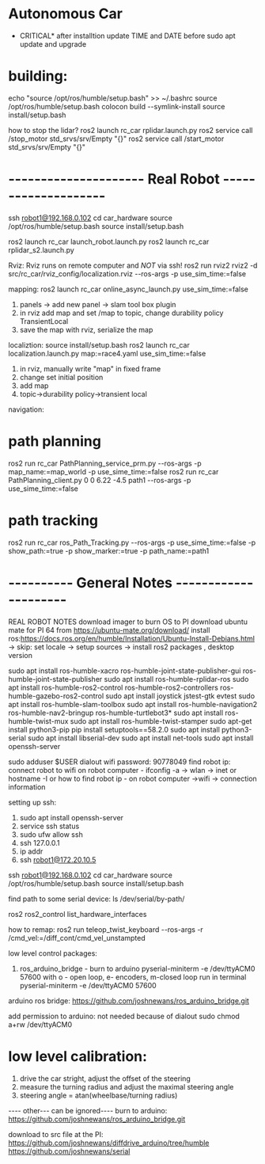 # Autonomous Car
* CRITICAL*
after installtion update TIME and DATE before sudo apt update and upgrade

# building:
echo "source /opt/ros/humble/setup.bash" >> ~/.bashrc
source /opt/ros/humble/setup.bash
colocon build --symlink-install
source install/setup.bash


how to stop the lidar?
ros2 launch rc_car rplidar.launch.py 
ros2 service call /stop_motor std_srvs/srv/Empty "{}"
ros2 service call /start_motor std_srvs/srv/Empty "{}"


# --------------------- Real Robot --------------------

ssh robot1@192.168.0.102
cd car_hardware
source /opt/ros/humble/setup.bash
source install/setup.bash

ros2 launch rc_car launch_robot.launch.py
ros2 launch rc_car rplidar_s2.launch.py 

Rviz:
Rviz runs on remote computer and *NOT* via ssh!
ros2 run rviz2 rviz2 -d src/rc_car/rviz_config/localization.rviz --ros-args -p use_sim_time:=false

mapping:
ros2 launch rc_car online_async_launch.py use_sim_time:=false
1. panels -> add new panel -> slam tool box plugin
2. in rviz add map and set /map to topic, change durability policy TransientLocal
2. save the map with rviz, serialize the map


localiztion:
source install/setup.bash
ros2 launch rc_car localization.launch.py map:=race4.yaml use_sim_time:=false
1. in rviz, manually write "map" in fixed frame
2. change set initial position
3. add map
4. topic->durability policy->transient local
<!-- ros2 launch rc_car localization_launch.py map:=my_lab3.yaml use_sim_time:=false -->


navigation:
# path planning
ros2 run rc_car PathPlanning_service_prm.py --ros-args -p map_name:=map_world -p use_sime_time:=false
ros2 run rc_car PathPlanning_client.py 0 0 6.22 -4.5 path1  --ros-args -p use_sime_time:=false
# path tracking
ros2 run rc_car ros_Path_Tracking.py --ros-args -p use_sime_time:=false -p show_path:=true -p show_marker:=true -p path_name:=path1


# ---------- General Notes ---------------------

REAL ROBOT NOTES
download imager to burn OS to PI
download ubuntu mate for PI 64 from https://ubuntu-mate.org/download/
install ros:https://docs.ros.org/en/humble/Installation/Ubuntu-Install-Debians.html
        -> skip: set locale
        -> setup sources
        -> install ros2 packages , desktop version

sudo apt install ros-humble-xacro ros-humble-joint-state-publisher-gui ros-humble-joint-state-publisher
sudo apt install ros-humble-rplidar-ros
sudo apt install ros-humble-ros2-control ros-humble-ros2-controllers ros-humble-gazebo-ros2-control
sudo apt install joystick jstest-gtk evtest 
sudo apt install ros-humble-slam-toolbox
sudo apt install ros-humble-navigation2 ros-humble-nav2-bringup ros-humble-turtlebot3*
sudo apt install ros-humble-twist-mux 
sudo apt install ros-humble-twist-stamper
sudo apt-get install python3-pip
pip install setuptools==58.2.0
sudo apt install python3-serial 
sudo apt install libserial-dev
sudo apt install net-tools
sudo apt install openssh-server

sudo adduser $USER dialout
wifi password: 90778049
find robot ip:
connect robot to wifi 
on robot computer - ifconfig -a -> wlan -> inet
or
hostname -I
or
how to find robot ip - on robot computer ->wifi -> connection information


setting up ssh:
1. sudo apt install openssh-server
2. service ssh status
3. sudo ufw allow ssh
4. ssh 127.0.0.1
5. ip addr
6. ssh robot1@172.20.10.5


ssh robot1@192.168.0.102
cd car_hardware
source /opt/ros/humble/setup.bash
source install/setup.bash


find path to some serial device:
ls /dev/serial/by-path/

ros2 ros2_control list_hardware_interfaces


how to remap:
ros2 run teleop_twist_keyboard --ros-args -r /cmd_vel:=/diff_cont/cmd_vel_unstampted


low level control packages:
1. ros_arduino_bridge - burn to arduino
pyserial-miniterm -e /dev/ttyACM0 57600
with o - open loop, e- encoders, m-closed loop
run in terminal 
pyserial-miniterm -e /dev/ttyACM0 57600


arduino ros bridge:
https://github.com/joshnewans/ros_arduino_bridge.git

add permission to arduino: not needed because of dialout
sudo chmod a+rw /dev/ttyACM0

# low level calibration:
1. drive the car stright, adjust the offset of the steering
2. measure the turning radius and adjust the maximal steering angle 
3. steering angle = atan(wheelbase/turning radius)


---- other--- can be ignored----
burn to arduino: https://github.com/joshnewans/ros_arduino_bridge.git

download to src file at the PI:
https://github.com/joshnewans/diffdrive_arduino/tree/humble
https://github.com/joshnewans/serial
